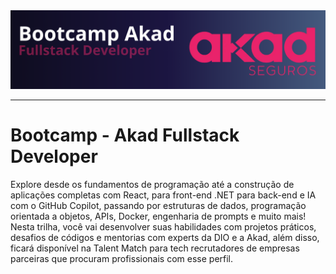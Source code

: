 <img src="./public/images/banner-bootcamp.png" alt="Banner de representação - Bootcamp: Akad Fullstack Developer">

---

# Bootcamp - Akad Fullstack Developer

Explore desde os fundamentos de programação até a construção de aplicações completas com React, para front-end .NET para back-end e IA com o GitHub Copilot, passando por estruturas de dados, programação orientada a objetos, APIs, Docker, engenharia de prompts e muito mais!
Nesta trilha, você vai desenvolver suas habilidades com projetos práticos, desafios de códigos e mentorias com experts da DIO e a Akad, além disso, ficará disponível na Talent Match para tech recrutadores de empresas parceiras que procuram profissionais com esse perfil.
